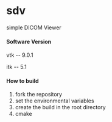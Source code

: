 # sdv
simple DICOM Viewer

#### Software Version

vtk -- 9.0.1

itk -- 5.1

#### How to build

1. fork the repository
2. set the environmental variables
3. create the build in the root directory
4. cmake

